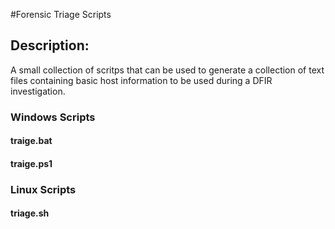 #Forensic Triage Scripts
## Description:
A small collection of scritps that can be used to generate a collection of text files containing basic host information to be used during a DFIR investigation.

### Windows Scripts
#### traige.bat


#### traige.ps1


### Linux Scripts
#### triage.sh
